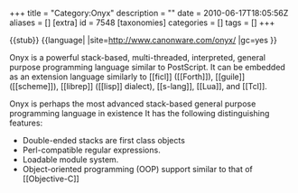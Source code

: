 +++
title = "Category:Onyx"
description = ""
date = 2010-06-17T18:05:56Z
aliases = []
[extra]
id = 7548
[taxonomies]
categories = []
tags = []
+++

{{stub}}
{{language|
|site=http://www.canonware.com/onyx/
|gc=yes
}}

Onyx is a powerful stack-based, multi-threaded, interpreted, general purpose programming language similar to PostScript. It can be embedded as an extension language similarly to [[ficl]] ([[Forth]]), [[guile]] ([[scheme]]), [[librep]] ([[lisp]] dialect), [[s-lang]], [[Lua]], and [[Tcl]].

Onyx is perhaps the most advanced stack-based general purpose programming language in existence
It has the following distinguishing features:
* Double-ended stacks are first class objects
* Perl-compatible regular expressions.
* Loadable module system.
* Object-oriented programming (OOP) support similar to that of [[Objective-C]]
